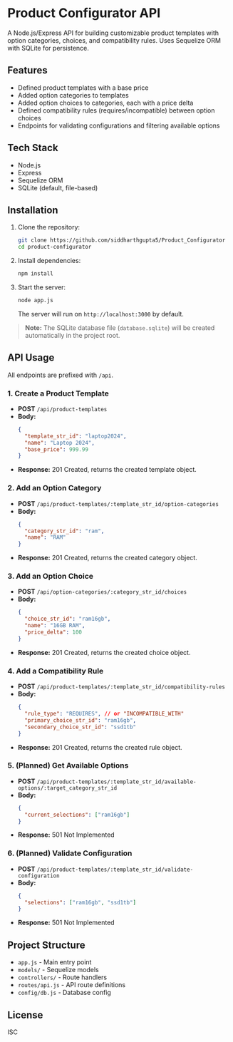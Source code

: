 # Product Configurator API

A Node.js/Express API for building customizable product templates with option categories, choices, and compatibility rules. Uses Sequelize ORM with SQLite for persistence.

## Features
- Defined product templates with a base price
- Added option categories to templates
- Added option choices to categories, each with a price delta
- Defined compatibility rules (requires/incompatible) between option choices
- Endpoints for validating configurations and filtering available options

## Tech Stack
- Node.js
- Express
- Sequelize ORM
- SQLite (default, file-based)

## Installation
1. Clone the repository:
   ```bash
   git clone https://github.com/siddharthgupta5/Product_Configurator
   cd product-configurator
   ```
2. Install dependencies:
   ```bash
   npm install
   ```
3. Start the server:
   ```bash
   node app.js
   ```
   The server will run on `http://localhost:3000` by default.

> **Note:** The SQLite database file (`database.sqlite`) will be created automatically in the project root.

## API Usage
All endpoints are prefixed with `/api`.

### 1. Create a Product Template
- **POST** `/api/product-templates`
- **Body:**
  ```json
  {
    "template_str_id": "laptop2024",
    "name": "Laptop 2024",
    "base_price": 999.99
  }
  ```
- **Response:** 201 Created, returns the created template object.

### 2. Add an Option Category
- **POST** `/api/product-templates/:template_str_id/option-categories`
- **Body:**
  ```json
  {
    "category_str_id": "ram",
    "name": "RAM"
  }
  ```
- **Response:** 201 Created, returns the created category object.

### 3. Add an Option Choice
- **POST** `/api/option-categories/:category_str_id/choices`
- **Body:**
  ```json
  {
    "choice_str_id": "ram16gb",
    "name": "16GB RAM",
    "price_delta": 100
  }
  ```
- **Response:** 201 Created, returns the created choice object.

### 4. Add a Compatibility Rule
- **POST** `/api/product-templates/:template_str_id/compatibility-rules`
- **Body:**
  ```json
  {
    "rule_type": "REQUIRES", // or "INCOMPATIBLE_WITH"
    "primary_choice_str_id": "ram16gb",
    "secondary_choice_str_id": "ssd1tb"
  }
  ```
- **Response:** 201 Created, returns the created rule object.

### 5. (Planned) Get Available Options
- **POST** `/api/product-templates/:template_str_id/available-options/:target_category_str_id`
- **Body:**
  ```json
  {
    "current_selections": ["ram16gb"]
  }
  ```
- **Response:** 501 Not Implemented

### 6. (Planned) Validate Configuration
- **POST** `/api/product-templates/:template_str_id/validate-configuration`
- **Body:**
  ```json
  {
    "selections": ["ram16gb", "ssd1tb"]
  }
  ```
- **Response:** 501 Not Implemented

## Project Structure
- `app.js` - Main entry point
- `models/` - Sequelize models
- `controllers/` - Route handlers
- `routes/api.js` - API route definitions
- `config/db.js` - Database config

## License
ISC 